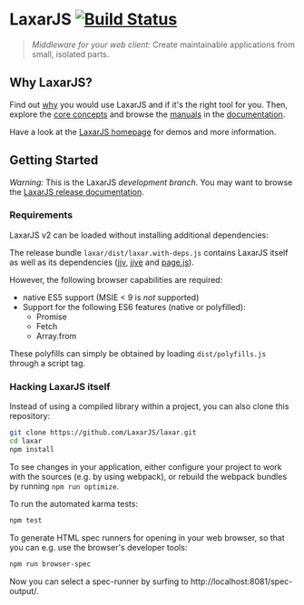 # LaxarJS [![Build Status](https://travis-ci.org/LaxarJS/laxar.svg?branch=master)](https://travis-ci.org/LaxarJS/laxar)

> _Middleware for your web client:_ Create maintainable applications from small, isolated parts.


## Why LaxarJS?

Find out [why](//laxarjs.org/docs/laxar-latest/why_laxar/) you would use LaxarJS and if it's the right tool for you.
Then, explore the [core concepts](http://laxarjs.org/docs/laxar-latest/concepts/) and browse the [manuals](//laxarjs.org/docs/laxar-latest/manuals/) in the [documentation](//laxarjs.org/docs/laxar-latest/).

Have a look at the [LaxarJS homepage](http://laxarjs.org) for demos and more information.


## Getting Started

*Warning:* This is the LaxarJS *development branch.*
You may want to browse the [LaxarJS release documentation](http://laxarjs.org/docs/laxar-latest/).


### Requirements

LaxarJS v2 can be loaded without installing additional dependencies:

The release bundle `laxar/dist/laxar.with-deps.js` contains LaxarJS itself as well as its dependencies ([jjv](https://github.com/acornejo/jjv), [jjve](https://github.com/silas/jjve) and [page.js](https://visionmedia.github.io/page.js/)).

However, the following browser capabilities are required:

 - native ES5 support (MSIE < 9 is *not* supported)
 - Support for the following ES6 features (native or polyfilled):
   + Promise
   + Fetch
   + Array.from

These polyfills can simply be obtained by loading `dist/polyfills.js` through a script tag.


### Hacking LaxarJS itself

Instead of using a compiled library within a project, you can also clone this repository:

```sh
git clone https://github.com/LaxarJS/laxar.git
cd laxar
npm install
```

To see changes in your application, either configure your project to work with the sources (e.g. by using webpack), or rebuild the webpack bundles by running `npm run optimize`.

To run the automated karma tests:

```sh
npm test
```

To generate HTML spec runners for opening in your web browser, so that you can e.g. use the browser's developer tools:

```sh
npm run browser-spec
```

Now you can select a spec-runner by surfing to http://localhost:8081/spec-output/.
